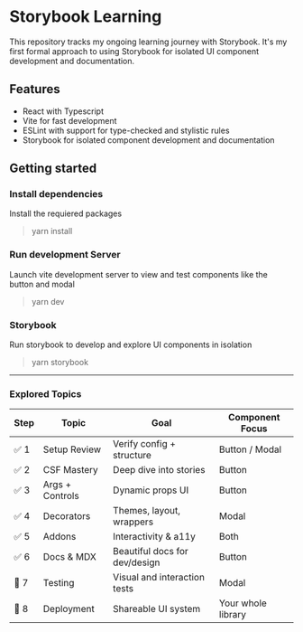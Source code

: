 # Storybook Learning

This repository tracks my ongoing learning journey with Storybook. 
It's my first formal approach to using Storybook for isolated UI component development and documentation.


## Features
- React with Typescript
- Vite for fast development
- ESLint with support for type-checked and stylistic rules
- Storybook for isolated component development and documentation


## Getting started
### Install dependencies
Install the requiered packages
> yarn install


### Run development Server
Launch vite development server to view and test components like the button and modal
> yarn dev

### Storybook
Run storybook to develop and explore UI components in isolation
> yarn storybook

---
### Explored Topics
| Step | Topic           | Goal                          | Component Focus    |
| ---- | --------------- | ----------------------------- | ------------------ |
| ✅ 1  | Setup Review    | Verify config + structure     | Button / Modal     |
| ✅ 2 | CSF Mastery     | Deep dive into stories        | Button             |
| ✅ 3 | Args + Controls | Dynamic props UI              | Button             |
| ✅ 4 | Decorators      | Themes, layout, wrappers      | Modal              |
| ✅ 5 | Addons          | Interactivity & a11y          | Both               |
| ✅ 6 | Docs & MDX      | Beautiful docs for dev/design | Button             |
| 🔄 7 | Testing         | Visual and interaction tests  | Modal              |
| 🔄 8 | Deployment      | Shareable UI system           | Your whole library |
